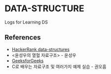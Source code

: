 # DATA-STRUCTURE
Logs for Learning DS

## References
- [HackerRank data-structures](https://www.hackerrank.com/domains/data-structures/)   
- <윤성우의 열혈 자료구조> - 윤성우
- [GeeksforGeeks](https://www.geeksforgeeks.org/array-data-structure/)
- C로 배우는 자료구조 및 여러가지 예제 실습 - 권오흠